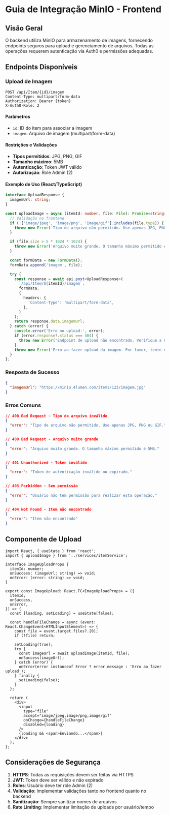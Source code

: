 # Guia de Integração MinIO - Frontend

## Visão Geral
O backend utiliza MinIO para armazenamento de imagens, fornecendo endpoints seguros para upload e gerenciamento de arquivos. Todas as operações requerem autenticação via Auth0 e permissões adequadas.

## Endpoints Disponíveis

### Upload de Imagem
```http
POST /api/Item/{id}/imagem
Content-Type: multipart/form-data
Authorization: Bearer {token}
X-Auth0-Role: 2
```

#### Parâmetros
- `id`: ID do item para associar a imagem
- `imagem`: Arquivo de imagem (multipart/form-data)

#### Restrições e Validações
- **Tipos permitidos**: JPG, PNG, GIF
- **Tamanho máximo**: 5MB
- **Autenticação**: Token JWT válido
- **Autorização**: Role Admin (2)

#### Exemplo de Uso (React/TypeScript)
```typescript
interface UploadResponse {
  imagemUrl: string;
}

const uploadImage = async (itemId: number, file: File): Promise<string> => {
  // Validação no frontend
  if (!['image/jpeg', 'image/png', 'image/gif'].includes(file.type)) {
    throw new Error('Tipo de arquivo não permitido. Use apenas JPG, PNG ou GIF.');
  }

  if (file.size > 5 * 1024 * 1024) {
    throw new Error('Arquivo muito grande. O tamanho máximo permitido é 5MB.');
  }

  const formData = new FormData();
  formData.append('imagem', file);

  try {
    const response = await api.post<UploadResponse>(
      `/api/Item/${itemId}/imagem`,
      formData,
      {
        headers: {
          'Content-Type': 'multipart/form-data',
        },
      }
    );
    return response.data.imagemUrl;
  } catch (error) {
    console.error('Erro no upload:', error);
    if (error.response?.status === 404) {
      throw new Error('Endpoint de upload não encontrado. Verifique a URL correta.');
    }
    throw new Error('Erro ao fazer upload da imagem. Por favor, tente novamente.');
  }
};
```

### Resposta de Sucesso
```json
{
  "imagemUrl": "https://minio.4lumen.com/items/123/imagem.jpg"
}
```

### Erros Comuns
```json
// 400 Bad Request - Tipo de arquivo inválido
{
  "error": "Tipo de arquivo não permitido. Use apenas JPG, PNG ou GIF."
}

// 400 Bad Request - Arquivo muito grande
{
  "error": "Arquivo muito grande. O tamanho máximo permitido é 5MB."
}

// 401 Unauthorized - Token inválido
{
  "error": "Token de autenticação inválido ou expirado."
}

// 403 Forbidden - Sem permissão
{
  "error": "Usuário não tem permissão para realizar esta operação."
}

// 404 Not Found - Item não encontrado
{
  "error": "Item não encontrado"
}
```

## Componente de Upload
```tsx
import React, { useState } from 'react';
import { uploadImage } from '../services/itemService';

interface ImageUploadProps {
  itemId: number;
  onSuccess: (imageUrl: string) => void;
  onError: (error: string) => void;
}

export const ImageUpload: React.FC<ImageUploadProps> = ({
  itemId,
  onSuccess,
  onError,
}) => {
  const [loading, setLoading] = useState(false);

  const handleFileChange = async (event: React.ChangeEvent<HTMLInputElement>) => {
    const file = event.target.files?.[0];
    if (!file) return;

    setLoading(true);
    try {
      const imageUrl = await uploadImage(itemId, file);
      onSuccess(imageUrl);
    } catch (error) {
      onError(error instanceof Error ? error.message : 'Erro ao fazer upload');
    } finally {
      setLoading(false);
    }
  };

  return (
    <div>
      <input
        type="file"
        accept="image/jpeg,image/png,image/gif"
        onChange={handleFileChange}
        disabled={loading}
      />
      {loading && <span>Enviando...</span>}
    </div>
  );
};
```

## Considerações de Segurança
1. **HTTPS**: Todas as requisições devem ser feitas via HTTPS
2. **JWT**: Token deve ser válido e não expirado
3. **Roles**: Usuário deve ter role Admin (2)
4. **Validação**: Implementar validações tanto no frontend quanto no backend
5. **Sanitização**: Sempre sanitizar nomes de arquivos
6. **Rate Limiting**: Implementar limitação de uploads por usuário/tempo 